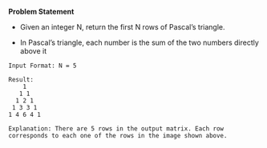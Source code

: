 
**Problem Statement** 
- Given an integer N, return the first N rows of Pascal’s triangle.

* In Pascal’s triangle, each number is the sum of the two numbers directly above it


```
Input Format: N = 5

Result:
    1
   1 1
  1 2 1
 1 3 3 1
1 4 6 4 1

Explanation: There are 5 rows in the output matrix. Each row corresponds to each one of the rows in the image shown above.

```